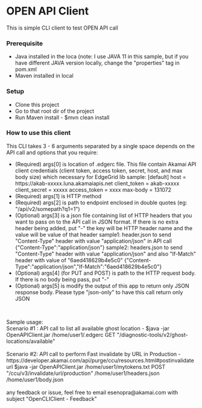 <h1>OPEN API Client</h1>
<p>This is simple CLI client to test OPEN API call</p>
<h3>Prerequisite</h3>
<p>
    <ul>
        <li>Java installed in the loca (note: I use JAVA 11 in this sample, but if you have different JAVA version locally, change the "properties" tag in pom.xml
        <li>Maven installed in local</li>
    </ul>    
</p>
<h3>Setup</h3>
<p>
    <ul>
        <li>Clone this project</li>
        <li>Go to that root dir of the project</li>
        <li>Run Maven install - $mvn clean install
    </ul>
</p>

<h3>How to use this client</h3>
<p>This CLI takes 3 - 6 arguments separated by a single space depends on the API call and options that you require:
    <ul>
        <li>(Required) args[0] is location of .edgerc file. This file contain Akamai API client credentials (client token,
                access token, secret, host, and max body size) which necessary for EdgeGrid lib
                sample:
                [default]
                host = https://akab-xxxxx.luna.akamaiapis.net
                client_token = akab-xxxxx
                client_secret = xxxxx
                access_token = xxxx
                max-body = 131072</li>
        <li>(Required) args[1] is HTTP method</li>
        <li>(Required) args[2] is path to endpoint enclosed in double quotes (eg: "/api/v2/somepath?q1=1")</li>
        <li>(Optional) args[3] is a json file containing list of HTTP headers that you want to pass on to the API call in JSON format. If there is no extra header being added, put "-"
                the key will be HTTP header name and the value will be value of that header
                     sample1: header.json to send "Content-Type" header with value "application/json" in API call
                     {"Content-Type":"application/json"}
                                sample2: headers.json to send "Content-Type" header with value "application/json" and also "If-Match" header with value of "6aed418629b4e5c0"
                                {"Content-Type":"application/json","If-Match":"6aed418629b4e5c0"}</li>
        <li>(Optional) args[4] (for PUT and POST) is path to the HTTP request body. If there is no body being pass, put "-"</li>
        <li>(Optional) args[5] is modify the output of this app to return only JSON response body. Please type "json-only" to have this call return only JSON</li>                                
    </ul>
</p>    
<br>
<p>Sample usage:<br>
Scenario #1 : API call to list all available ghost location - 
$java -jar OpenAPIClient.jar /home/user1/.edgerc GET "/diagnostic-tools/v2/ghost-locations/available"
<br>
<br>    
Scenario #2: API call to perform Fast invalidate by URL in Production - https://developer.akamai.com/api/purge/ccu/resources.html#postinvalidateurl
$java -jar OpenAPIClient.jar /home/user1/mytokens.txt POST "/ccu/v3/invalidate/url/production" /home/user1/headers.json /home/user1/body.json
<br>
<br>
any feedback or issue, feel free to email esenopra@akamai.com with subject "OpenCLIClient - Feedback"
</p>